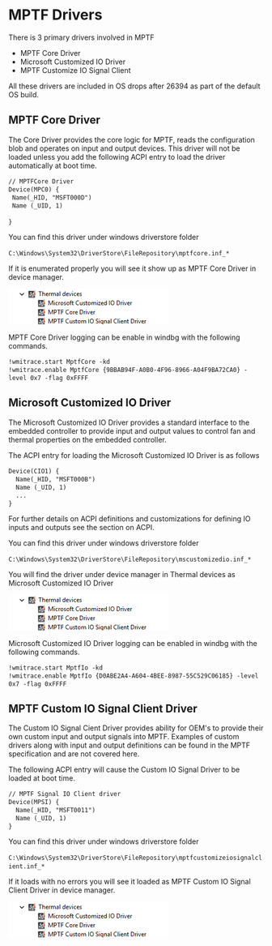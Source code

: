 # MPTF Drivers

There is 3 primary drivers involved in MPTF 
 - MPTF Core Driver
 - Microsoft Customized IO Driver
 - MPTF Customize IO Signal Client
 
All these drivers are included in OS drops after 26394 as part of the default OS build.

 ## MPTF Core Driver
The Core Driver provides the core logic for MPTF, reads the configuration blob and operates on input and output devices. This driver will not be loaded unless you add the following ACPI entry to load the driver automatically at boot time.

 ```
 // MPTFCore Driver
Device(MPC0) {
  Name(_HID, "MSFT000D")
  Name (_UID, 1)

}
```

You can find this driver under windows driverstore folder

`C:\Windows\System32\DriverStore\FileRepository\mptfcore.inf_*`

If it is enumerated properly you will see it show up as MPTF Core Driver in device manager.

![MPTF Driver](media/device_manager.png)

MPTF Core Driver logging can be enable in windbg with the following commands.
```
!wmitrace.start MptfCore -kd
!wmitrace.enable MptfCore {9BBAB94F-A0B0-4F96-8966-A04F9BA72CA0} -level 0x7 -flag 0xFFFF
```

## Microsoft Customized IO Driver

The Microsoft Customized IO Driver provides a standard interface to the embedded controller to provide input and output values to control fan and thermal properties on the embedded controller.

The ACPI entry for loading the Microsoft Customized IO Driver is as follows
```
Device(CIO1) {
  Name(_HID, "MSFT000B")
  Name (_UID, 1)
  ...
}
```
For further details on ACPI definitions and customizations for defining IO inputs and outputs see the section on ACPI.

You can find this driver under windows driverstore folder

`C:\Windows\System32\DriverStore\FileRepository\mscustomizedio.inf_*`

You will find the driver under device manager in Thermal devices as Microsoft Customized IO Driver

![MPTF Driver](media/device_manager.png)

Microsoft Customized IO Driver logging can be enabled in windbg with the following commands.
```
!wmitrace.start MptfIo -kd
!wmitrace.enable MptfIo {D0ABE2A4-A604-4BEE-8987-55C529C06185} -level 0x7 -flag 0xFFFF
```


## MPTF Custom IO Signal Client Driver
The Custom IO Signal Cient Driver provides ability for OEM's to provide their own custom input and output signals into MPTF. Examples of custom drivers along with input and output definitions can be found in the MPTF specification and are not covered here.

The following ACPI entry will cause the Custom IO Signal Driver to be loaded at boot time.
```
// MPTF Signal IO Client driver
Device(MPSI) {
  Name(_HID, "MSFT0011")
  Name (_UID, 1)
}
```
You can find this driver under windows driverstore folder

`C:\Windows\System32\DriverStore\FileRepository\mptfcustomizeiosignalclient.inf_*`


If it loads with no errors you will see it loaded as MPTF Custom IO Signal Client Driver in device manager.

![MPTF Driver](media/device_manager.png)

